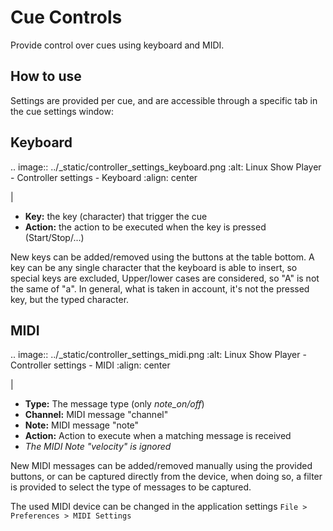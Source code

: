 Cue Controls
============

Provide control over cues using keyboard and MIDI.

How to use
----------

Settings are provided per cue, and are accessible through a specific tab in the cue
settings window:

Keyboard
--------

.. image:: ../_static/controller_settings_keyboard.png
    :alt: Linux Show Player - Controller settings - Keyboard
    :align: center

|

* **Key:** the key (character) that trigger the cue
* **Action:** the action to be executed when the key is pressed (Start/Stop/...)

New keys can be added/removed using the buttons at the table bottom. A key can
be any single character that the keyboard is able to insert, so special keys are
excluded, Upper/lower cases are considered, so "A" is not the same of "a".
In general, what is taken in account, it's not the pressed key, but the typed character.

MIDI
----

.. image:: ../_static/controller_settings_midi.png
    :alt: Linux Show Player - Controller settings - MIDI
    :align: center

|

* **Type:** The message type (only *note_on/off*)
* **Channel:** MIDI message "channel"
* **Note:** MIDI message "note"
* **Action:** Action to execute when a matching message is received
* *The MIDI Note "velocity" is ignored*

New MIDI messages can be added/removed manually using the provided buttons,
or can be captured directly from the device, when doing so, a filter is provided
to select the type of messages to be captured.

The used MIDI device can be changed in the application settings ``File > Preferences > MIDI Settings``